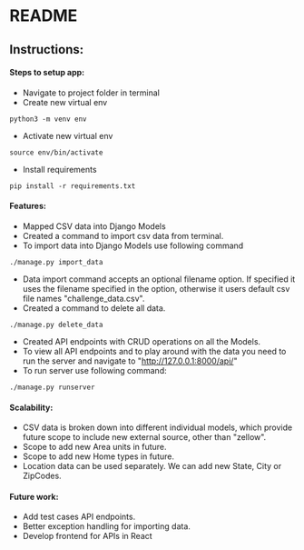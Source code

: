 # README

## Instructions:

#### Steps to setup app:

* Navigate to project folder in terminal
* Create new virtual env
```
python3 -m venv env
```
* Activate new virtual env
```
source env/bin/activate
```
* Install requirements
```
pip install -r requirements.txt
```


#### Features:

* Mapped CSV data into Django Models
* Created a command to import csv data from terminal.
* To import data into Django Models use following command
```
./manage.py import_data
```
* Data import command accepts an optional filename option. If specified it uses the filename specified in the option, otherwise it users default csv file names "challenge_data.csv".
* Created a command to delete all data.
```
./manage.py delete_data
```
* Created API endpoints with CRUD operations on all the Models.
* To view all API endpoints and to play around with the data you need to run the server and navigate to "http://127.0.0.1:8000/api/"
* To run server use following command:
```
./manage.py runserver
```

#### Scalability:
* CSV data is broken down into different individual models, which provide future scope to include new external source, other than "zellow".
* Scope to add new Area units in future.
* Scope to add new Home types in future.
* Location data can be used separately. We can add new State, City or ZipCodes.


#### Future work:

* Add test cases API endpoints.
* Better exception handling for importing data.
* Develop frontend for APIs in React